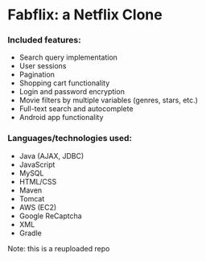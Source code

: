# Fabflix: a Netflix Clone

### Included features:
- Search query implementation
- User sessions
- Pagination
- Shopping cart functionality
- Login and password encryption
- Movie filters by multiple variables (genres, stars, etc.)
- Full-text search and autocomplete
- Android app functionality

### Languages/technologies used:
- Java (AJAX, JDBC)
- JavaScript
- MySQL
- HTML/CSS
- Maven
- Tomcat
- AWS (EC2)
- Google ReCaptcha
- XML
- Gradle

Note: this is a reuploaded repo

